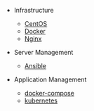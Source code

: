 - Infrastructure
  - [CentOS](/en/centos.md)
  - [Docker](/en/docker.md)
  - [Nginx](/en/nginx.md)

- Server Management
  - [Ansible](/en/ansible.md)

- Application Management
  - [docker-compose](/en/docker-compose.md)
  - [kubernetes](/en/kubernetes.md)
  

  
